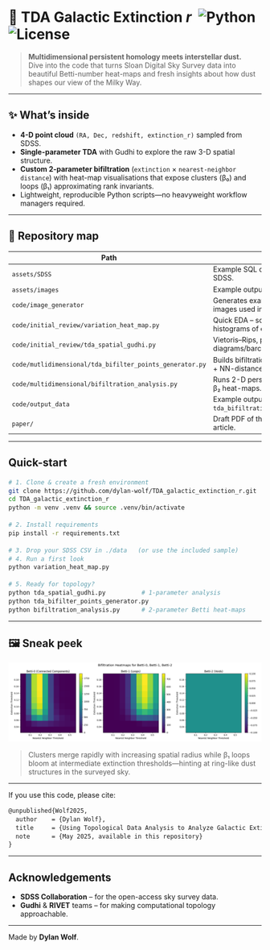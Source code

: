 # 🌌 **TDA Galactic Extinction _r_** &nbsp;![Python](https://img.shields.io/badge/python-3.10+-blue) ![License](https://img.shields.io/github/license/dylan-wolf/TDA_galactic_extinction_r)

> **Multidimensional persistent homology meets interstellar dust.**  
> Dive into the code that turns Sloan Digital Sky Survey data into beautiful Betti-number heat-maps and fresh insights about how dust shapes our view of the Milky Way.  

---

## ✨ What’s inside
* **4-D point cloud** `(RA, Dec, redshift, extinction_r)` sampled from SDSS.
* **Single-parameter TDA** with Gudhi to explore the raw 3-D spatial structure.
* **Custom 2-parameter bifiltration** (`extinction` × `nearest-neighbor distance`) with heat-map visualisations that expose clusters (β₀) and loops (β₁) approximating rank invariants. 
* Lightweight, reproducible Python scripts—no heavyweight workflow managers required.

---

## 📂 Repository map

| Path | Purpose |
|------|---------|
| `assets/SDSS` | Example SQL queries and outputs to SDSS. |
|`assets/images` | Example outputs of the program. |
|`code/image_generator` | Generates example simplicial complex images used in paper. |
| `code/initial_review/variation_heat_map.py` | Quick EDA – scatter, hexbin, histograms of **extinction_r**.|
| `code/initial_review/tda_spatial_gudhi.py` | Vietoris–Rips, persistence diagrams/barcodes on **[RA,Dec,z]**. |
| `code/mutlidimensional/tda_bifilter_points_generator.py` | Builds bifiltration input grid (extinction + NN-distance). |
| `code/multidimensional/bifiltration_analysis.py` | Runs 2-D persistence, spits out β₀/β₁/β₂ heat-maps. |
| `code/output_data` | Example output data of `tda_bifiltration_points_generator.py`. |
| `paper/` | Draft PDF of the companion research article. |

---

## Quick-start

```bash
# 1. Clone & create a fresh environment
git clone https://github.com/dylan-wolf/TDA_galactic_extinction_r.git
cd TDA_galactic_extinction_r
python -m venv .venv && source .venv/bin/activate

# 2. Install requirements
pip install -r requirements.txt   

# 3. Drop your SDSS CSV in ./data   (or use the included sample)
# 4. Run a first look
python variation_heat_map.py

# 5. Ready for topology?
python tda_spatial_gudhi.py          # 1-parameter analysis
python tda_bifilter_points_generator.py
python bifiltration_analysis.py      # 2-parameter Betti heat-maps

```
---

## 🖼 Sneak peek

![β₀/β₁ heat-map teaser](/assets/images/bifiltration_output/first_Betti-heatmap.png)

> Clusters merge rapidly with increasing spatial radius while β₁ loops bloom at intermediate extinction thresholds—hinting at ring-like dust structures in the surveyed sky.

---


If you use this code, please cite:

```latex
@unpublished{Wolf2025,
  author    = {Dylan Wolf},
  title     = {Using Topological Data Analysis to Analyze Galactic Extinction Rates},
  note      = {May 2025, available in this repository}
}
```

---

## Acknowledgements
* **SDSS Collaboration** – for the open-access sky survey data.
* **Gudhi** & **RIVET** teams – for making computational topology approachable.

---

Made by **Dylan Wolf**.
